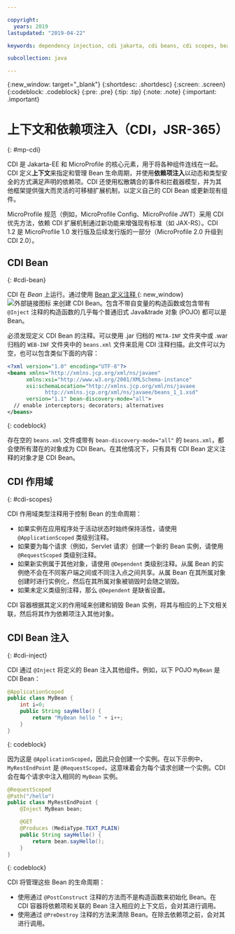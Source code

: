 ```yaml
---

copyright:
  years: 2019
lastupdated: "2019-04-22"

keywords: dependency injection, cdi jakarta, cdi beans, cdi scopes, bean lifecycle, context injection microprofile, microprofile cdi

subcollection: java

---
```


{:new_window: target="_blank"}
{:shortdesc: .shortdesc}
{:screen: .screen}
{:codeblock: .codeblock}
{:pre: .pre}
{:tip: .tip}
{:note: .note}
{:important: .important}

# 上下文和依赖项注入（CDI，JSR-365）
{: #mp-cdi}

CDI 是 Jakarta-EE 和 MicroProfile 的核心元素，用于将各种组件连线在一起。CDI 定义**上下文**来指定和管理 Bean 生命周期，并使用**依赖项注入**以动态和类型安全的方式满足声明的依赖项。CDI 还使用松散耦合的事件和拦截器模型，并为其他框架提供强大而灵活的可移植扩展机制，以定义自己的 CDI Bean 或更新现有组件。

MicroProfile 规范（例如，MicroProfile Config、MicroProfile JWT）采用 CDI 优先方法，依赖 CDI 扩展机制通过新功能来增强现有标准（如 JAX-RS）。CDI 1.2 是 MicroProfile 1.0 发行版及后续发行版的一部分（MicroProfile 2.0 升级到 CDI 2.0）。

## CDI Bean
{: #cdi-bean}

CDI 在 _Bean_ 上运行。通过使用 [Bean 定义注释 ](https://docs.jboss.org/cdi/spec/2.0/cdi-spec.html){: new_window} ![外部链接图标](../icons/launch-glyph.svg "外部链接图标") 来创建 CDI Bean。包含不带自变量的构造函数或包含带有 `@Inject` 注释的构造函数的几乎每个普通旧式 Java&trade 对象 (POJO) 都可以是 Bean。

必须发现定义 CDI Bean 的注释。可以使用 .jar 归档的 `META-INF` 文件夹中或 .war 归档的 `WEB-INF` 文件夹中的 `beans.xml` 文件来启用 CDI 注释扫描。此文件可以为空，也可以包含类似下面的内容：

```xml
<?xml version="1.0" encoding="UTF-8"?>
<beans xmlns="http://xmlns.jcp.org/xml/ns/javaee"
      xmlns:xsi="http://www.w3.org/2001/XMLSchema-instance"
      xsi:schemaLocation="http://xmlns.jcp.org/xml/ns/javaee
            http://xmlns.jcp.org/xml/ns/javaee/beans_1_1.xsd"
      version="1.1" bean-discovery-mode="all">
  // enable interceptors; decorators; alternatives
</beans>
```
{: codeblock}

存在空的 `beans.xml` 文件或带有 `bean-discovery-mode="all"` 的 `beans.xml`，都会使所有潜在的对象成为 CDI Bean。在其他情况下，只有具有 CDI Bean 定义注释的对象才是 CDI Bean。

## CDI 作用域
{: #cdi-scopes}

CDI 作用域类型注释用于控制 Bean 的生命周期：

* 如果实例在应用程序处于活动状态时始终保持活性，请使用 `@ApplicationScoped` 类级别注释。
* 如果要为每个请求（例如，Servlet 请求）创建一个新的 Bean 实例，请使用 `@RequestScoped` 类级别注释。
* 如果新实例属于其他对象，请使用 `@Dependent` 类级别注释。从属 Bean 的实例绝不会在不同客户端之间或不同注入点之间共享。从属 Bean 在其所属对象创建时进行实例化，然后在其所属对象被销毁时会随之销毁。
* 如果未定义类级别注释，那么 `@Dependent` 是缺省设置。

CDI 容器根据其定义的作用域来创建和销毁 Bean 实例，将其与相应的上下文相关联，然后将其作为依赖项注入其他对象。


## CDI Bean 注入
{: #cdi-inject}

CDI 通过 `@Inject` 将定义的 Bean 注入其他组件。例如，以下 POJO `MyBean` 是 CDI Bean：

```java
@ApplicationScoped
public class MyBean {
    int i=0;
    public String sayHello() {
        return "MyBean hello " + i++;
    }
}
```
{: codeblock}

因为这是 `@ApplicationScoped`，因此只会创建一个实例。在以下示例中，`MyRestEndPoint` 是 `@RequestScoped`，这意味着会为每个请求创建一个实例。CDI 会在每个请求中注入相同的 `MyBean` 实例。

```java
@RequestScoped
@Path("/hello")
public class MyRestEndPoint {
    @Inject MyBean bean;

    @GET
    @Produces (MediaType.TEXT_PLAIN)
    public String sayHello() {
        return bean.sayHello();
    }
}
```
{: codeblock}

CDI 将管理这些 Bean 的生命周期：

* 使用通过 `@PostConstruct` 注释的方法而不是构造函数来初始化 Bean。在 CDI 容器将依赖项和关联的 Bean 注入相应的上下文后，会对其进行调用。
* 使用通过 `@PreDestroy` 注释的方法来清除 Bean。在除去依赖项之前，会对其进行调用。
